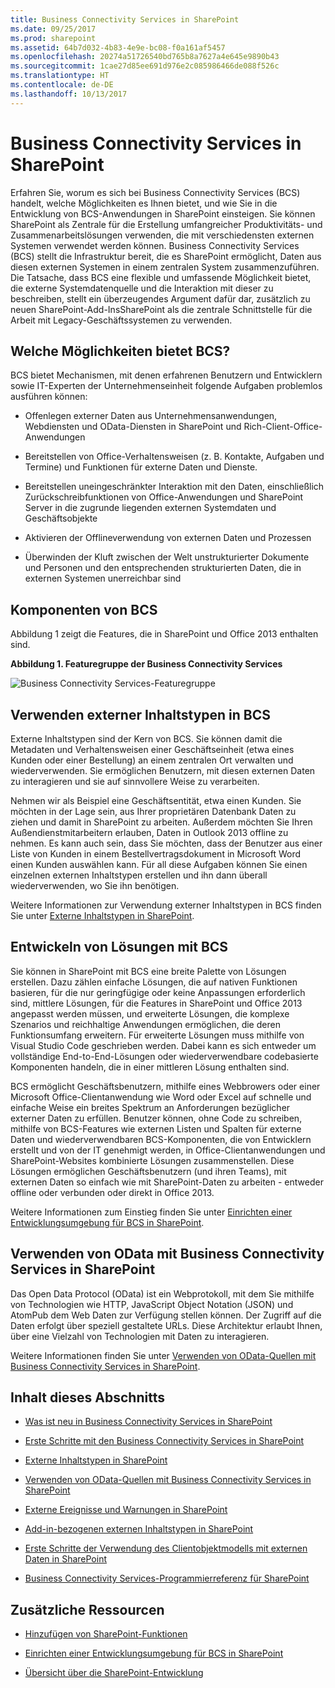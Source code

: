 ```yaml
---
title: Business Connectivity Services in SharePoint
ms.date: 09/25/2017
ms.prod: sharepoint
ms.assetid: 64b7d032-4b83-4e9e-bc08-f0a161af5457
ms.openlocfilehash: 20274a51726540bd765b8a7627a4e645e9890b43
ms.sourcegitcommit: 1cae27d85ee691d976e2c085986466de088f526c
ms.translationtype: HT
ms.contentlocale: de-DE
ms.lasthandoff: 10/13/2017
---
```

# <a name="business-connectivity-services-in-sharepoint"></a>Business Connectivity Services in SharePoint
Erfahren Sie, worum es sich bei Business Connectivity Services (BCS) handelt, welche Möglichkeiten es Ihnen bietet, und wie Sie in die Entwicklung von BCS-Anwendungen in SharePoint einsteigen. Sie können SharePoint als Zentrale für die Erstellung umfangreicher Produktivitäts- und Zusammenarbeitslösungen verwenden, die mit verschiedensten externen Systemen verwendet werden können. Business Connectivity Services (BCS) stellt die Infrastruktur bereit, die es SharePoint ermöglicht, Daten aus diesen externen Systemen in einem zentralen System zusammenzuführen. Die Tatsache, dass BCS eine flexible und umfassende Möglichkeit bietet, die externe Systemdatenquelle und die Interaktion mit dieser zu beschreiben, stellt ein überzeugendes Argument dafür dar, zusätzlich zu neuen SharePoint-Add-InsSharePoint als die zentrale Schnittstelle für die Arbeit mit Legacy-Geschäftssystemen zu verwenden.
  
    
    


## <a name="what-can-bcs-do"></a>Welche Möglichkeiten bietet BCS?
<a name="BCSoverview_Whatcanbcsdo"> </a>

BCS bietet Mechanismen, mit denen erfahrenen Benutzern und Entwicklern sowie IT-Experten der Unternehmenseinheit folgende Aufgaben problemlos ausführen können:
  
    
    

- Offenlegen externer Daten aus Unternehmensanwendungen, Webdiensten und OData-Diensten in SharePoint und Rich-Client-Office-Anwendungen
    
  
- Bereitstellen von Office-Verhaltensweisen (z. B. Kontakte, Aufgaben und Termine) und Funktionen für externe Daten und Dienste.
    
  
- Bereitstellen uneingeschränkter Interaktion mit den Daten, einschließlich Zurückschreibfunktionen von Office-Anwendungen und SharePoint Server in die zugrunde liegenden externen Systemdaten und Geschäftsobjekte
    
  
- Aktivieren der Offlineverwendung von externen Daten und Prozessen
    
  
- Überwinden der Kluft zwischen der Welt unstrukturierter Dokumente und Personen und den entsprechenden strukturierten Daten, die in externen Systemen unerreichbar sind
    
  

## <a name="components-of-bcs"></a>Komponenten von BCS
<a name="bkmk_Components"> </a>

Abbildung 1 zeigt die Features, die in SharePoint und Office 2013 enthalten sind.
  
    
    

**Abbildung 1. Featuregruppe der Business Connectivity Services**

  
    
    

  
    
    
![Business Connectivity Services-Featuregruppe](../images/BCSin2013FeatureSet.jpg)
  
    
    

  
    
    

  
    
    

## <a name="using-external-content-types-in-bcs"></a>Verwenden externer Inhaltstypen in BCS
<a name="bkmk_UsingECTs"> </a>

Externe Inhaltstypen sind der Kern von BCS. Sie können damit die Metadaten und Verhaltensweisen einer Geschäftseinheit (etwa eines Kunden oder einer Bestellung) an einem zentralen Ort verwalten und wiederverwenden. Sie ermöglichen Benutzern, mit diesen externen Daten zu interagieren und sie auf sinnvollere Weise zu verarbeiten.
  
    
    
Nehmen wir als Beispiel eine Geschäftsentität, etwa einen Kunden. Sie möchten in der Lage sein, aus Ihrer proprietären Datenbank Daten zu ziehen und damit in SharePoint zu arbeiten. Außerdem möchten Sie Ihren Außendienstmitarbeitern erlauben, Daten in Outlook 2013 offline zu nehmen. Es kann auch sein, dass Sie möchten, dass der Benutzer aus einer Liste von Kunden in einem Bestellvertragsdokument in Microsoft Word einen Kunden auswählen kann. Für all diese Aufgaben können Sie einen einzelnen externen Inhaltstypen erstellen und ihn dann überall wiederverwenden, wo Sie ihn benötigen.
  
    
    
Weitere Informationen zur Verwendung externer Inhaltstypen in BCS finden Sie unter  [Externe Inhaltstypen in SharePoint](external-content-types-in-sharepoint.md).
  
    
    

## <a name="developing-solutions-using-bcs"></a>Entwickeln von Lösungen mit BCS
<a name="bkmk_DevelopingSolutionsUsingBCS"> </a>

Sie können in SharePoint mit BCS eine breite Palette von Lösungen erstellen. Dazu zählen einfache Lösungen, die auf nativen Funktionen basieren, für die nur geringfügige oder keine Anpassungen erforderlich sind, mittlere Lösungen, für die Features in SharePoint und Office 2013 angepasst werden müssen, und erweiterte Lösungen, die komplexe Szenarios und reichhaltige Anwendungen ermöglichen, die deren Funktionsumfang erweitern. Für erweiterte Lösungen muss mithilfe von Visual Studio Code geschrieben werden. Dabei kann es sich entweder um vollständige End-to-End-Lösungen oder wiederverwendbare codebasierte Komponenten handeln, die in einer mittleren Lösung enthalten sind.
  
    
    
BCS ermöglicht Geschäftsbenutzern, mithilfe eines Webbrowers oder einer Microsoft Office-Clientanwendung wie Word oder Excel auf schnelle und einfache Weise ein breites Spektrum an Anforderungen bezüglicher externer Daten zu erfüllen. Benutzer können, ohne Code zu schreiben, mithilfe von BCS-Features wie externen Listen und Spalten für externe Daten und wiederverwendbaren BCS-Komponenten, die von Entwicklern erstellt und von der IT genehmigt werden, in Office-Clientanwendungen und SharePoint-Websites kombinierte Lösungen zusammenstellen. Diese Lösungen ermöglichen Geschäftsbenutzern (und ihren Teams), mit externen Daten so einfach wie mit SharePoint-Daten zu arbeiten - entweder offline oder verbunden oder direkt in Office 2013.
  
    
    
Weitere Informationen zum Einstieg finden Sie unter  [Einrichten einer Entwicklungsumgebung für BCS in SharePoint](setting-up-a-development-environment-for-bcs-in-sharepoint.md).
  
    
    

## <a name="using-odata-with-business-connectivity-services-in-sharepoint"></a>Verwenden von OData mit Business Connectivity Services in SharePoint
<a name="bkmk_ODataInBCS"> </a>

Das Open Data Protocol (OData) ist ein Webprotokoll, mit dem Sie mithilfe von Technologien wie HTTP, JavaScript Object Notation (JSON) und AtomPub dem Web Daten zur Verfügung stellen können. Der Zugriff auf die Daten erfolgt über speziell gestaltete URLs. Diese Architektur erlaubt Ihnen, über eine Vielzahl von Technologien mit Daten zu interagieren.
  
    
    
Weitere Informationen finden Sie unter  [Verwenden von OData-Quellen mit Business Connectivity Services in SharePoint](using-odata-sources-with-business-connectivity-services-in-sharepoint.md).
  
    
    

## <a name="in-this-section"></a>Inhalt dieses Abschnitts
<a name="bkmk_inthissection"> </a>


-  [Was ist neu in Business Connectivity Services in SharePoint](what-s-new-in-business-connectivity-services-in-sharepoint.md)
    
  
-  [Erste Schritte mit den Business Connectivity Services in SharePoint](get-started-with-business-connectivity-services-in-sharepoint.md)
    
  
-  [Externe Inhaltstypen in SharePoint](external-content-types-in-sharepoint.md)
    
  
-  [Verwenden von OData-Quellen mit Business Connectivity Services in SharePoint](using-odata-sources-with-business-connectivity-services-in-sharepoint.md)
    
  
-  [Externe Ereignisse und Warnungen in SharePoint](external-events-and-alerts-in-sharepoint.md)
    
  
-  [Add-in-bezogenen externen Inhaltstypen in SharePoint](add-in-scoped-external-content-types-in-sharepoint.md)
    
  
-  [Erste Schritte der Verwendung des Clientobjektmodells mit externen Daten in SharePoint](get-started-using-the-client-object-model-with-external-data-in-sharepoint.md)
    
  
-  [Business Connectivity Services-Programmierreferenz für SharePoint](business-connectivity-services-programmers-reference-for-sharepoint.md)
    
  

## <a name="additional-resources"></a>Zusätzliche Ressourcen
<a name="bkmk_AdditionalResources"> </a>


-  [Hinzufügen von SharePoint-Funktionen](add-sharepoint-capabilities.md)
    
  
-  [Einrichten einer Entwicklungsumgebung für BCS in SharePoint](setting-up-a-development-environment-for-bcs-in-sharepoint.md)
    
  
-  [Übersicht über die SharePoint-Entwicklung](sharepoint-development-overview.md)
    
  

